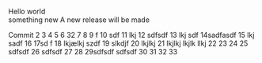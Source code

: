 Hello world  
something new
A new release will be made

Commit
2
3
4
5
6 32
7
8
9 f
10 sdf
11 lkj
12 sdfsdf
13 lkj sdf
14sadfasdf
15 lkj sadf
16
17sd f
18 lkjælkj szdf
19 slkdjf
20 lkjlkj 
21  lkjlkj
 lkjlk llkj
22
23
24
25 sdfsdf
26 sdfsdf
27
28
29sdfsdf  sdfsdf
30
31
32
33
